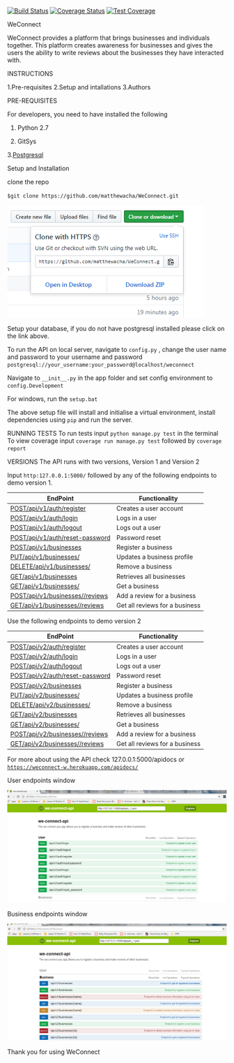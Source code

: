 [![Build Status](https://travis-ci.org/matthewacha/WeConnect.svg?branch=ft-backend)](https://travis-ci.org/matthewacha/WeConnect)
[![Coverage Status](https://coveralls.io/repos/github/matthewacha/WeConnect/badge.svg?branch=ft-backend)](https://coveralls.io/github/matthewacha/WeConnect?branch=ft-backend)
[![Test Coverage](https://api.codeclimate.com/v1/badges/b82ec19d796fcbec0ff2/test_coverage)](https://codeclimate.com/github/matthewacha/WeConnect/test_coverage)

WeConnect

WeConnect provides a platform that brings businesses and individuals 
together. 
This platform creates awareness for businesses and gives the users the ability 
to write reviews about the businesses they have interacted with.

INSTRUCTIONS

1.Pre-requisites
2.Setup and intallations
3.Authors


PRE-REQUISITES

For developers, you need to have installed the following

1. Python 2.7

2. GitSys

3.[Postgresql](https://www.postgresql.org/download/)

Setup and Installation

clone the repo

`$git clone https://github.com/matthewacha/WeConnect.git`

![alt text](screenshots/clone.png "Clone from repository")

Setup your database, if you do not have postgresql installed please click on the 
link above.

To run the API on local server, navigate to `config.py` , change the user name and password to your username and password 
`postgresql://your_username:your_password@localhost/weconnect` 

Navigate to `__init__.py` in the app folder and set config environment to `config.Development`

For windows, run the 
`setup.bat`

The above setup file will install and initialise a virtual environment, install dependencies using `pip`
and run the server.

RUNNING TESTS
To run tests input `python manage.py test` in the terminal
To view coverage input `coverage run manage.py test` followed by `coverage report`

VERSIONS
The API runs with two versions, Version 1 and Version 2

Input `http:127.0.0.1:5000/` followed by any of the following endpoints to demo version 1.

|EndPoint|Functionality|
|---------|------------|
|[POST/api/v1/auth/register](http://127.0.0.1:5000/apidocs/#!/User/post_api_v1_auth_register)|Creates a user account|
|[POST/api/v1/auth/login](http://127.0.0.1:5000/apidocs/#!/User/post_api_v1_auth_login)|Logs in a user|
|[POST/api/v1/auth/logout](http://127.0.0.1:5000/apidocs/#!/User/post_api_v1_auth_logout)|Logs out a user|
|[POST/api/v1/auth/reset-password](http://127.0.0.1:5000/apidocs/#!/User/post_api_v1_auth_reset_password)|Password reset|
|[POST/api/v1/businesses](http://127.0.0.1:5000/apidocs/#!/Business/post_api_v1_businesses)|Register a business|
|[PUT/api/v1/businesses/<name>](http://127.0.0.1:5000/apidocs/#!/Business/put_api_v1_businesses_name)|Updates a business profile|
|[DELETE/api/v1/businesses/<name>](http://127.0.0.1:5000/apidocs/#!/Business/delete_api_v1_businesses_name)|Remove a business|
|[GET/api/v1/businesses](http://127.0.0.1:5000/apidocs/#!/Business/get_api_v1_businesses)|Retrieves all businesses|
|[GET/api/v1/businesses/<name>](http://127.0.0.1:5000/apidocs/#!/Business/get_api_v1_businesses_name)|Get a business|
|[POST/api/v1/businesses/<name>/reviews](http://127.0.0.1:5000/apidocs/#!/Review/post_api_v1_businesses_name_reviews)|Add a review for a business|
|[GET/api/v1/businesses/<name>/reviews](http://127.0.0.1:5000/apidocs/#!/Review/get_api_v1_businesses_name_reviews)|Get all reviews for a business|

Use the following endpoints to demo version 2

|EndPoint|Functionality|
|---------|------------|
|[POST/api/v2/auth/register](http://127.0.0.1:5000/apidocs/#!/User/post_api_v2_auth_register)|Creates a user account|
|[POST/api/v2/auth/login](http://127.0.0.1:5000/apidocs/#!/User/post_api_v2_auth_login)|Logs in a user|
|[POST/api/v2/auth/logout](http://127.0.0.1:5000/apidocs/#!/User/post_api_v2_auth_logout)|Logs out a user|
|[POST/api/v2/auth/reset-password](http://127.0.0.1:5000/apidocs/#!/User/post_api_v2_auth_reset_password)|Password reset|
|[POST/api/v2/businesses](http://127.0.0.1:5000/apidocs/#!/Business/post_api_v2_businesses)|Register a business|
|[PUT/api/v2/businesses/<id>](http://127.0.0.1:5000/apidocs/#!/Business/put_api_v2_businesses_id)|Updates a business profile|
|[DELETE/api/v2/businesses/<id>](http://127.0.0.1:5000/apidocs/#!/Business/delete_api_v2_businesses_id)|Remove a business|
|[GET/api/v2/businesses](http://127.0.0.1:5000/apidocs/#!/Business/get_api_v2_businesses)|Retrieves all businesses|
|[GET/api/v2/businesses/<id>](http://127.0.0.1:5000/apidocs/#!/Business/get_api_v2_businesses_id)|Get a business|
|[POST/api/v2/businesses/<id>/reviews](http://127.0.0.1:5000/apidocs/#!/Review/post_api_v2_businesses_id_reviews)|Add a review for a business|
|[GET/api/v2/businesses/<id>/reviews](http://127.0.0.1:5000/apidocs/#!/Review/get_api_v2_businesses_id_reviews)|Get all reviews for a business|

For more about using the API check 127.0.0.1:5000/apidocs or [`https://weconnect-w.herokuapp.com/apidocs/`](https://weconnect-w.herokuapp.com/apidocs/)

User endpoints window 

![alt text](screenshots/user_doc.png "User endpoints documentation")

Business endpoints window 

![alt text](screenshots/bus_doc.png "Business endpoints documentation")

 
Thank you for using WeConnect


